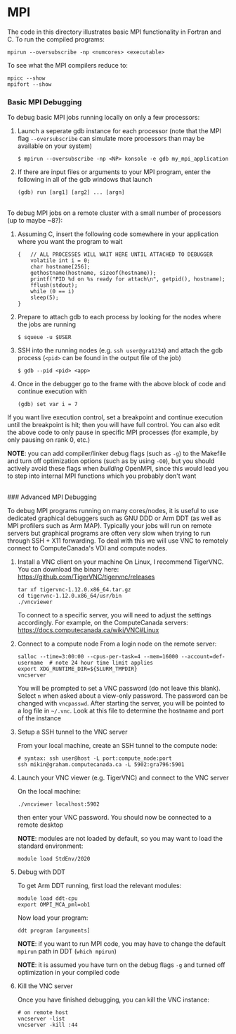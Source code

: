 # MPI

The code in this directory illustrates basic MPI functionality in Fortran and C. To run the compiled programs:
```
mpirun --oversubscribe -np <numcores> <executable>
```

To see what the MPI compilers reduce to:
```
mpicc --show
mpifort --show
```


### Basic MPI Debugging

To debug basic MPI jobs running locally on only a few processors:
1. Launch a seperate gdb instance for each processor (note that the MPI flag `--oversubscribe` can simulate more processors than may be available on your system)
   ```
   $ mpirun --oversubscribe -np <NP> konsole -e gdb my_mpi_application
   ```

2. If there are input files or arguments to your MPI program, enter the following in all of the gdb windows that launch
   ```
   (gdb) run [arg1] [arg2] ... [argn]
   ```

<br>To debug MPI jobs on a remote cluster with a small number of processors (up to maybe ~8?):
1. Assuming C, insert the following code somewhere in your application where you want the program to wait
   ```
   {   // ALL PROCESSES WILL WAIT HERE UNTIL ATTACHED TO DEBUGGER
       volatile int i = 0;
       char hostname[256];
       gethostname(hostname, sizeof(hostname));
       printf("PID %d on %s ready for attach\n", getpid(), hostname);
       fflush(stdout);
       while (0 == i)
       sleep(5);
   }
   ```

2. Prepare to attach gdb to each process by looking for the nodes where the jobs are running
   ```
   $ squeue -u $USER
   ```

3. SSH into the running nodes (e.g. `ssh user@gra1234`) and attach the gdb process (`<pid>` can be found in the output file of the job)
   ```
   $ gdb --pid <pid> <app>
   ```
  
4. Once in the debugger go to the frame with the above block of code and continue execution with
   ```
   (gdb) set var i = 7
   ```

If you want live execution control, set a breakpoint and continue execution until the breakpoint is hit; then you will have full control.  You can also edit the above code to only pause in specific MPI processes (for example, by only pausing on rank 0, etc.)

**NOTE**: you can add compiler/linker debug flags (such as `-g`) to the Makefile and turn off optimization options (such as by using `-O0`), but you should actively avoid these flags when *building* OpenMPI, since this would lead you to step into internal MPI functions which you probably don't want

<br>
### Advanced MPI Debugging

To debug MPI programs running on many cores/nodes, it is useful to use dedicated graphical debuggers such as GNU DDD or Arm DDT (as well as MPI profilers such as Arm MAP). Typically your jobs will run on remote servers but graphical programs are often very slow when trying to run through SSH + X11 forwarding. To deal with this we will use VNC to remotely connect to ComputeCanada's VDI and compute nodes.

1. Install a VNC client on your machine
    On Linux, I recommend TigerVNC. You can download the binary here: https://github.com/TigerVNC/tigervnc/releases
    ``` 
    tar xf tigervnc-1.12.0.x86_64.tar.gz
    cd tigervnc-1.12.0.x86_64/usr/bin
    ./vncviewer
    ```
    To connect to a specific server, you will need to adjust the settings accordingly. For example, on the ComputeCanada servers: https://docs.computecanada.ca/wiki/VNC#Linux

2. Connect to a compute node
    From a login node on the remote server:
    ```
    salloc --time=3:00:00 --cpus-per-task=4 --mem=16000 --account=def-username  # note 24 hour time limit applies
    export XDG_RUNTIME_DIR=${SLURM_TMPDIR}
    vncserver
    ```
    You will be prompted to set a VNC password (do not leave this blank). Select `n` when asked about a view-only password. The password can be changed with `vncpasswd`. After starting the server, you will be pointed to a log file in `~/.vnc`. Look at this file to determine the hostname and port of the instance

3. Setup a SSH tunnel to the VNC server

   From your local machine, create an SSH tunnel to the compute node:
   ```
   # syntax: ssh user@host -L port:compute_node:port
   ssh mikin@graham.computecanada.ca -L 5902:gra796:5901
   ```

4. Launch your VNC viewer (e.g. TigerVNC) and connect to the VNC server

   On the local machine:
   ```
   ./vncviewer localhost:5902
   ```
   then enter your VNC password. You should now be connected to a remote desktop

   **NOTE**: modules are not loaded by default, so you may want to load the standard environment:
   ```
   module load StdEnv/2020
   ```

6. Debug with DDT

   To get Arm DDT running, first load the relevant modules:
   ```
   module load ddt-cpu
   export OMPI_MCA_pml=ob1
   ```
   Now load your program:
   ```
   ddt program [arguments]
   ```
   **NOTE**: if you want to run MPI code, you may have to change the default `mpirun` path in DDT (`which mpirun`)
   
   **NOTE**: it is assumed you have turn on the debug flags `-g` and turned off optimization in your compiled code

6. Kill the VNC server

   Once you have finished debugging, you can kill the VNC instance:
   ```
   # on remote host
   vncserver -list
   vncserver -kill :44
   ```
